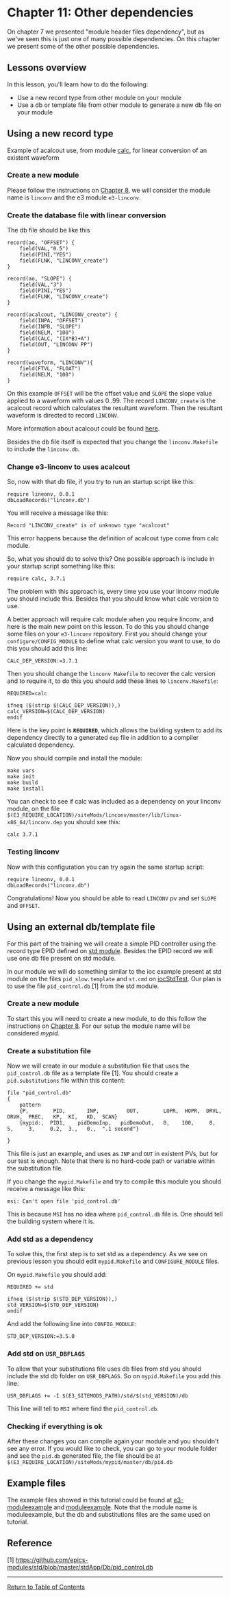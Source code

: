 # Chapter 11: Other dependencies
 

On chapter 7 we presented "module header files dependency", but as we've 
seen this is just one of many possible dependencies. On this chapter we
present some of the other possible dependencies.

## Lessons overview

In this lesson, you'll learn how to do the following:
* Use a new record type from other module on your module
* Use a db or template file from other module to generate a new db file on your module

## Using a new record type

Example of acalcout use, from module [calc](https://github.com/epics-modules/calc), for linear conversion of an existent waveform

### Create a new module 

Please follow the instructions on [Chapter 8](chapter8.md), we will consider the module name is `linconv` and the e3 module `e3-linconv`.

### Create the database file with linear conversion

The db file should be like this

```
record(ao, "OFFSET") {
    field(VAL,"0.5")
    field(PINI,"YES")
    field(FLNK, "LINCONV_create")
}

record(ao, "SLOPE") {
    field(VAL,"3")
    field(PINI,"YES")
    field(FLNK, "LINCONV_create")
}

record(acalcout, "LINCONV_create") {
    field(INPA, "OFFSET")
    field(INPB, "SLOPE")
    field(NELM, "100")
    field(CALC, "(IX*B)+A")
    field(OUT, "LINCONV PP")
}

record(waveform, "LINCONV"){
    field(FTVL, "FLOAT")
    field(NELM, "100")
}
```

On this example `OFFSET` will be the offset value and `SLOPE` the slope value applied to a waveform with values 0..99. The record `LINCONV_create` is the acalcout record which calculates the resultant waveform. Then the resultant 
waveform is directed to record `LINCONV`.

More information about acalcout could be found [here](https://epics.anl.gov/bcda/synApps/calc/calc.html).

Besides the db file itself is expected that you change the `linconv.Makefile` to include the `linconv.db`.

### Change e3-linconv to uses acalcout
 
So, now with that db file, if you try to run an startup script like this:

```
require lineonv, 0.0.1
dbLoadRecords("linconv.db")
```

You will receive a message like this:

```
Record "LINCONV_create" is of unknown type "acalcout"
```

This error happens because the definition of acalcout type come from calc module. 

So, what you should do to solve this? One possible approach is include in your startup script something like this:

```
require calc, 3.7.1
```

The problem with this approach is, every time you use your linconv module you should include this. Besides that you should know what calc version to use.

A better approach will require calc module when you require linconv, and here is the main new point on this lesson. To do this you should change some files on your `e3-linconv` repository. First you should change your `configure/CONFIG_MODULE` to define what calc version you want to use, to do this you should add this line:

```
CALC_DEP_VERSION:=3.7.1
```

Then you should change the `linconv Makefile` to recover the calc version and to require it, to do this you should add these lines to `linconv.Makefile`:

```
REQUIRED=calc

ifneq ($(strip $(CALC_DEP_VERSION)),)
calc_VERSION=$(CALC_DEP_VERSION)
endif
```
Here is the key point is **`REQUIRED`**, which allows the building system to add its dependency directly to a generated `dep` file in addition to a compiler calculated dependency. 


Now you should compile and install the module:

```
make vars
make init
make build
make install
```

You can check to see if calc was included as a dependency on your linconv module, on the file `$(E3_REQUIRE_LOCATION)/siteMods/linconv/master/lib/linux-x86_64/linconv.dep` you should see this:

```
calc 3.7.1
```

### Testing linconv

Now with this configuration you can try again the same startup script:

```
require lineonv, 0.0.1
dbLoadRecords("linconv.db")
```

Congratulations! Now you should be able to read `LINCONV` pv and set `SLOPE` and `OFFSET`.

## Using an external db/template file

For this part of the training we will create a simple PID controller using the record type EPID defined on [std module](https://github.com/epics-modules/std). Besides the EPID record we will use one db file present on std module.

In our module we will do something similar to the ioc example present at std module on the files `pid_slow.template` and `st.cmd` on [iocStdTest](https://github.com/epics-modules/std/tree/master/iocBoot/iocStdTest). Our plan is to use the file `pid_control.db` [1] from the std module.

### Create a new module 

To start this you will need to create a new module, to do this follow the instructions on [Chapter 8](chapter8.md). For our setup the module name will be considered *mypid*.

### Create a substitution file

Now we will create in our module a substitution file that uses the `pid_control.db` file as a template file [1]. You should create a `pid.substitutions` file within this content:

```
file "pid_control.db"
{
    pattern
    {P,        PID,       INP,         OUT,        LOPR,  HOPR,  DRVL,  DRVH,  PREC,   KP,  KI,   KD,  SCAN}
    {mypid:,  PID1,    pidDemoInp,   pidDemoOut,   0,    100,     0,    5,     3,     0.2,  3.,   0.,  ".1 second"}
    
}

```

This file is just an example, and uses as `INP` and `OUT` in existent PVs, but for our test is enough. Note that there is no hard-code path or variable within the substitution file. 

If you change the `mypid.Makefile` and try to compile this module you should receive a message like this:

```
msi: Can't open file 'pid_control.db'
```
This is because `MSI` has no idea where `pid_control.db` file is. One should tell the building system where it is. 

### Add std as a dependency

To solve this, the first step is to set std as a dependency. As we see on previous lesson you should edit `mypid.Makefile` and `CONFIGURE_MODULE` files.

On `mypid.Makefile` you should add:
``` 
REQUIRED += std

ifneq ($(strip $(STD_DEP_VERSION)),)
std_VERSION=$(STD_DEP_VERSION)
endif

```

And add the following line into `CONFIG_MODULE`:
```
STD_DEP_VERSION:=3.5.0
```

### Add std on `USR_DBFLAGS`

To allow that your substitutions file uses db files from std you should include the std db folder on `USR_DBFLAGS`. So on `mypid.Makefile` you add this line:

```
USR_DBFLAGS += -I $(E3_SITEMODS_PATH)/std/$(std_VERSION)/db
```

This line will tell to `MSI` where find the `pid_control.db`.

### Checking if everything is ok

After these changes you can compile again your module and you shouldn't see any error. If you would like to check, you can go to your module folder and see the `pid.db` generated file, the file should be at `$(E3_REQUIRE_LOCATION)/siteMods/mypid/master/db/pid.db`


## Example files

The example files showed in this tutorial could be found at 
[e3-moduleexample](https://gitlab.esss.lu.se/epics-examples/e3-moduleexample.git)
and [moduleexample](https://gitlab.esss.lu.se/epics-examples/moduleexample.git).
Note that the module name is moduleexample, but the db and substitutions
files are the same used on tutorial.

## Reference
[1] https://github.com/epics-modules/std/blob/master/stdApp/Db/pid_control.db


---

[Return to Table of Contents](README.md)
